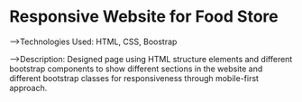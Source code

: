 # Responsive Website for Food Store

-->Technologies Used: HTML, CSS, Boostrap

-->Description: Designed page using HTML structure elements and different bootstrap components to show different sections in the website and different bootstrap classes for responsiveness through mobile-first
approach.
